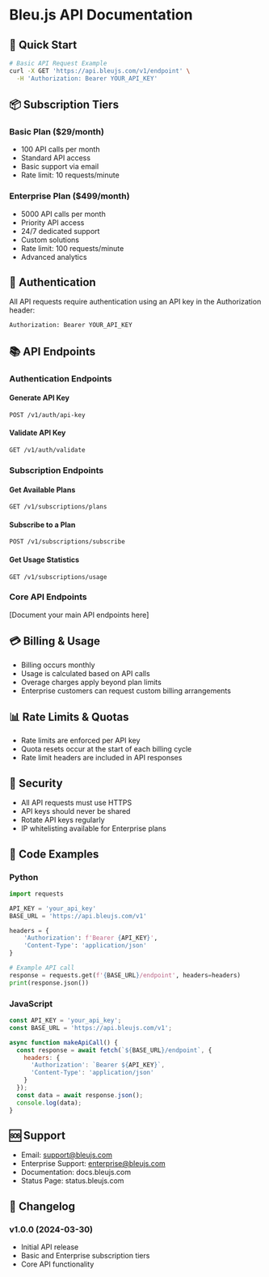 # Bleu.js API Documentation

## 🚀 Quick Start

```bash
# Basic API Request Example
curl -X GET 'https://api.bleujs.com/v1/endpoint' \
  -H 'Authorization: Bearer YOUR_API_KEY'
```

## 📦 Subscription Tiers

### Basic Plan ($29/month)
- 100 API calls per month
- Standard API access
- Basic support via email
- Rate limit: 10 requests/minute

### Enterprise Plan ($499/month)
- 5000 API calls per month
- Priority API access
- 24/7 dedicated support
- Custom solutions
- Rate limit: 100 requests/minute
- Advanced analytics

## 🔑 Authentication

All API requests require authentication using an API key in the Authorization header:

```bash
Authorization: Bearer YOUR_API_KEY
```

## 📚 API Endpoints

### Authentication Endpoints

#### Generate API Key
```http
POST /v1/auth/api-key
```

#### Validate API Key
```http
GET /v1/auth/validate
```

### Subscription Endpoints

#### Get Available Plans
```http
GET /v1/subscriptions/plans
```

#### Subscribe to a Plan
```http
POST /v1/subscriptions/subscribe
```

#### Get Usage Statistics
```http
GET /v1/subscriptions/usage
```

### Core API Endpoints

[Document your main API endpoints here]

## 💳 Billing & Usage

- Billing occurs monthly
- Usage is calculated based on API calls
- Overage charges apply beyond plan limits
- Enterprise customers can request custom billing arrangements

## 📊 Rate Limits & Quotas

- Rate limits are enforced per API key
- Quota resets occur at the start of each billing cycle
- Rate limit headers are included in API responses

## 🔐 Security

- All API requests must use HTTPS
- API keys should never be shared
- Rotate API keys regularly
- IP whitelisting available for Enterprise plans

## 📖 Code Examples

### Python
```python
import requests

API_KEY = 'your_api_key'
BASE_URL = 'https://api.bleujs.com/v1'

headers = {
    'Authorization': f'Bearer {API_KEY}',
    'Content-Type': 'application/json'
}

# Example API call
response = requests.get(f'{BASE_URL}/endpoint', headers=headers)
print(response.json())
```

### JavaScript
```javascript
const API_KEY = 'your_api_key';
const BASE_URL = 'https://api.bleujs.com/v1';

async function makeApiCall() {
  const response = await fetch(`${BASE_URL}/endpoint`, {
    headers: {
      'Authorization': `Bearer ${API_KEY}`,
      'Content-Type': 'application/json'
    }
  });
  const data = await response.json();
  console.log(data);
}
```

## 🆘 Support

- Email: support@bleujs.com
- Enterprise Support: enterprise@bleujs.com
- Documentation: docs.bleujs.com
- Status Page: status.bleujs.com

## 📝 Changelog

### v1.0.0 (2024-03-30)
- Initial API release
- Basic and Enterprise subscription tiers
- Core API functionality
